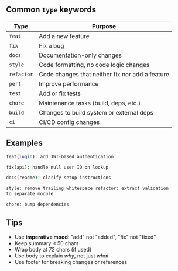 ## Common `type` keywords

| Type       | Purpose                                         |
| ---------- | ----------------------------------------------- |
| `feat`     | Add a new feature                               |
| `fix`      | Fix a bug                                       |
| `docs`     | Documentation-only changes                      |
| `style`    | Code formatting, no code logic changes          |
| `refactor` | Code changes that neither fix nor add a feature |
| `perf`     | Improve performance                             |
| `test`     | Add or fix tests                                |
| `chore`    | Maintenance tasks (build, deps, etc.)           |
| `build`    | Changes to build system or external deps        |
| `ci`       | CI/CD config changes                            |

## Examples

```bash
feat(login): add JWT-based authentication

fix(api): handle null user ID on lookup 

docs(readme): clarify setup instructions 

style: remove trailing whitespace refactor: extract validation 
to separate module 

chore: bump dependencies
```

## Tips

- Use **imperative mood**: "add" not "added", "fix" not "fixed"
- Keep summary ≤ 50 chars
- Wrap body at 72 chars (if used)
- Use body to explain _why_, not just _what_
- Use footer for breaking changes or references